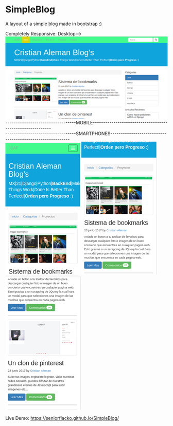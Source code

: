 # SimpleBlog
A layout of a simple blog made in bootstrap :) 

Completely Responsive:
Desktop-->
<img src="https://github.com/SeniorFlacko/SimpleBlog/blob/master/img/Selecci%C3%B3n_152.png">
----------------------------------MOBILE----------------------------------------------------------<br>
----------------------------------SMARTPHONES----------------------------------------------------------<br>
<img src="https://github.com/SeniorFlacko/SimpleBlog/blob/master/img/Selecci%C3%B3n_154.png">
<img src="https://github.com/SeniorFlacko/SimpleBlog/blob/master/img/Selecci%C3%B3n_155.png">
<img src="https://github.com/SeniorFlacko/SimpleBlog/blob/master/img/Selecci%C3%B3n_156.png">


Live Demo:
https://seniorflacko.github.io/SimpleBlog/
